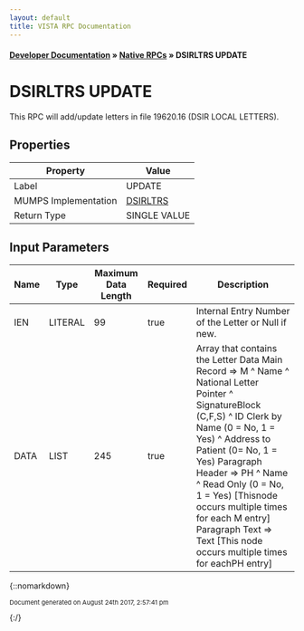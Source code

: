 ```yaml
---
layout: default
title: VISTA RPC Documentation
---
```


#### [Developer Documentation](../index) &#187; [Native RPCs](TableOfContents) &#187; DSIRLTRS UPDATE<br/>
# DSIRLTRS UPDATE

This RPC will add/update letters in file 19620.16 (DSIR LOCAL LETTERS).

## Properties

Property | Value
--- | ---
Label | UPDATE
MUMPS Implementation | [DSIRLTRS](http://code.osehra.org/dox/Routine_DSIRLTRS_source.html)
Return Type | SINGLE VALUE


## Input Parameters

Name | Type | Maximum Data Length | Required | Description
--- | --- | --- | --- | ---
IEN | LITERAL | 99 | true | Internal Entry Number of the Letter or Null if new.
DATA | LIST | 245 | true | Array that contains the Letter Data       Main Record &#x3D;&gt; M ^ Name ^ National Letter Pointer ^ SignatureBlock (C,F,S) ^ ID Clerk by Name (0 &#x3D; No, 1 &#x3D; Yes) ^ Address to Patient (0&#x3D; No, 1 &#x3D; Yes)         Paragraph Header &#x3D;&gt; PH ^ Name ^ Read Only (0 &#x3D; No, 1 &#x3D; Yes) [Thisnode occurs multiple times for each M entry]         Paragraph Text &#x3D;&gt; Text [This node occurs multiple times for eachPH entry]



{::nomarkdown} <br/><p style="font-size: 11px">Document generated on August 24th 2017, 2:57:41 pm</p>{:/}